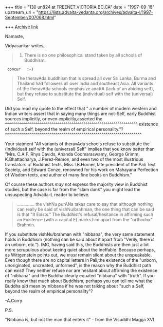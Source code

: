 +++
title = "130 un824 at FREENET.VICTORIA.BC.CA"
date = "1997-09-18"
upstream_url = "https://lists.advaita-vedanta.org/archives/advaita-l/1997-September/007068.html"

+++
[Archive link](https://lists.advaita-vedanta.org/archives/advaita-l/1997-September/007068.html)

Namaste,

Vidyasankar writes,

>1. There is no one philosophical stand taken by all schools of Buddhism.

     concur   :-)

>The theravAda buddhism that is spread all over Sri Lanka, Burma and
>Thailand had followers all over India and southeast Asia. All variants of
>the theravAda schools emphasize anattA (lack of an abiding self), but they
>refuse to substitute the (individual) self with the (universal) Self.

Did you read my quote to the effect that " a number of modern western
and Indian writers assert that in saying  many things are not-Self,
early Buddhist sources implicitly, or even explicitly,asserted the
^^^^^^^^^^^^^^^^^^^^^^^^^^^^^^^^^^^^^^^^^^^^^^^^^^^^^^^^^^^^^^^^^^
existence of such a Self, beyond the realm of empirical personality."?
^^^^^^^^^^^^^^^^^^^^^^^^^^^^^^^^^^^^^^^^^^^^^^^^^^^^^^^^^^^^^^^^^^^^

Your statment "All variants of theravAda schools refuse to substitute
the (individual) self with the (universal) Self" implies that you know
better than "Mrs. C.A.F. Rhys Davids, Ananda Coomaraswamy, George
Grimm, K.Bhattacharya, J.Perez-Remon, and even two of the most illustrious
translators of Buddhist texts, Miss I.B.Horner, late president of the Pali
Text Society, and Edward Conze, renowned for his work on Mahayana
Perfection of Wisdom texts, and author of many fine books on Buddhism."

Of course these authors *may* not express the majority view in
Buddhist studies, but the case is far from the "slam dunk" you might
lead the unsuspecting Advaita-L reader to believe.


>.............. the vishNu purANa takes care to say that although
>nothing can really be said of vishNu/brahman, the one thing that can be
>said is that "It Exists." The Buddhist's refusal/hesitance in affirming
>such an Existence (with a capital E) marks him apart from the "orthodox"
>Brahmin.
>

If you substitute vishNu/brahman with "nibbana", the very same statement
holds in Buddhism (nothing can be said about it apart from "Verily, there
*is* an unborn, etc."). IMO, having said this, the Buddhists are then just a
lot more scrupulous about keeing quiet about the ineffable. Because
perhaps, as Wittgenstein points out, we *must* remain silent about the
unspeakable. Even though there are no capital letters in Pali,the existence
of the "unborn, unoriginated, uncreated, unformed", is the reason why the
Buddhist path can exist! They neither refuse nor are hesitant about affirming
the existence of "nibbana" and the Buddha clearly equated "nibbana" with
"truth". If you really know that much about Buddhism, perhaps you can tell
me what the Buddha *did* mean by nibbana if he was not talking about "such
a Self, beyond the realm of empirical personality"?

-A.Curry

P.S.

"Nibbana is, but not the man that enters it" - from the Visuddhi Magga XVI

